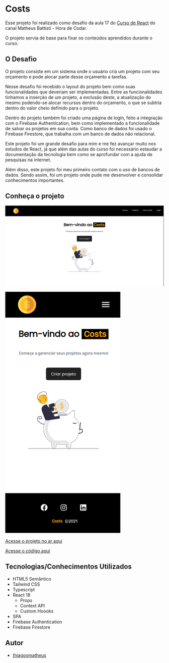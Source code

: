 # Costs

Esse projeto foi realizado como desafio da aula 17 do [Curso de React]([https://www.youtube.com/watch?v=KNk0Cex3zcM&list=PLnDvRpP8BneysKU8KivhnrVaKpILD3gZ6&index=52](https://youtube.com/playlist?list=PLnDvRpP8BneyVA0SZ2okm-QBojomniQVO&si=2jzU5asvtNHiEc9c)) do canal Matheus Battisti - Hora de Codar.

O projeto servia de base para fixar os conteúdos aprendidos durante o curso.

## O Desafio

O projeto consiste em um sistema onde o usuário cria um projeto com seu orçamento e pode alocar parte desse orçamento a tarefas.

Nesse desafio foi recebido o layout do projeto bem como suas funcionalidades que deveriam ser implementadas. Entre as funcionalidades tínhamos a inserção de um projeto, a exclusão deste, a atualização do mesmo podendo-se alocar recursos dentro do orçamento, o que se subtria dentro do valor cheio definido para o projeto.

Dentro do projeto também foi criado uma página de login, feito a integração com o Firebase Authentication, bem como implementado a funcionalidade de salvar os projetos em sua conta. Como banco de dados foi usado o Firebase Firestore, que trabalha com um banco de dados não relacional. 

Este projeto foi um grande desafio para mim e me fez avançar muito nos estudos de React, já que além das aulas do curso foi necessário estaudar a documentação da tecnologia bem como se aprofundar com a ajuda de pesquisas na internet.

Além disso, este projeto foi meu primeiro contato com o uso de bancos de dados. Sendo assim, foi um projeto onde pude me desenvolver e consolidar conhecimentos importantes.

## Conheça o projeto

![Costs - Desktop](costs/public/desktop.png)

![Costs - Mobile](costs/public/mobile.png)

[Acesse o projeto no ar aqui](https://costs-coral.vercel.app/)

[Acesse o código aqui](https://github.com/thiagoomatheus/costs/tree/main)

## Tecnologias/Conhecimentos Utilizados

- HTML5 Semântico
- Tailwind CSS
- Typescript
- React 18
  - Props
  - Context API
  - Custom Hoooks
- SPA
- Firebase Authentication
- Firebase Firestore

## Autor

- [thiagoomatheus](https://github.com/thiagoomatheus)
